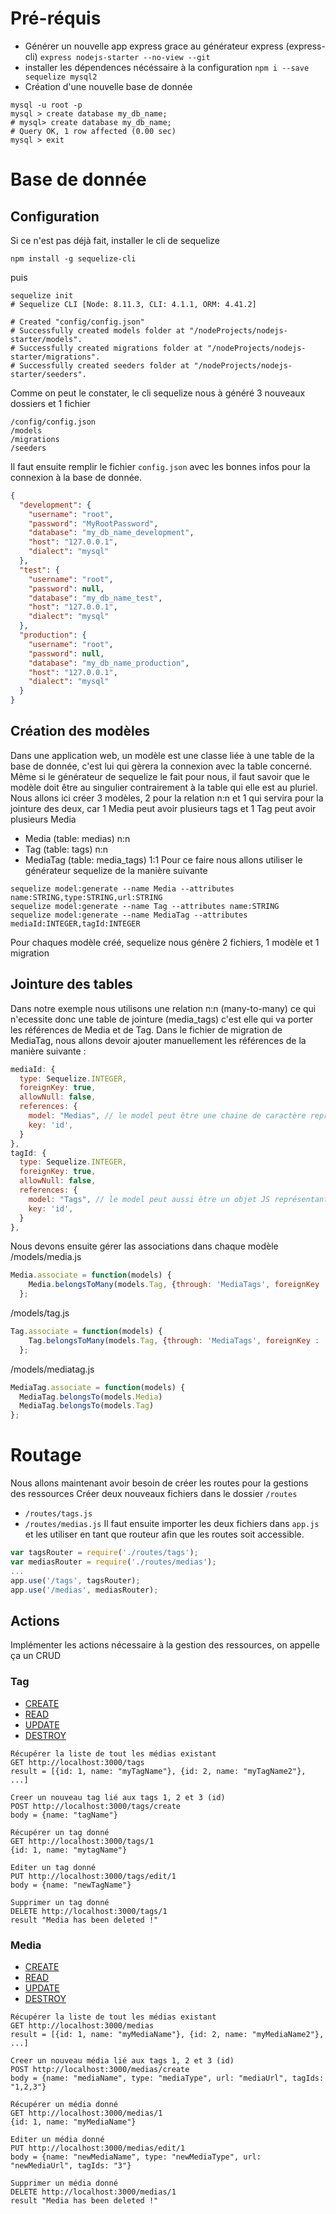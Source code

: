 # Pré-réquis
- Générer un nouvelle app express grace au générateur express (express-cli)
`express nodejs-starter --no-view --git`
- installer les dépendences nécéssaire à la configuration
`npm i --save sequelize mysql2`
- Création d'une nouvelle base de donnée
```shell
mysql -u root -p
mysql > create database my_db_name;
# mysql> create database my_db_name;
# Query OK, 1 row affected (0.00 sec)
mysql > exit
```
# Base de donnée
## Configuration
Si ce n'est pas déjà fait, installer le cli de sequelize
```shell
npm install -g sequelize-cli
```
puis
```shell
sequelize init
# Sequelize CLI [Node: 8.11.3, CLI: 4.1.1, ORM: 4.41.2]

# Created "config/config.json"
# Successfully created models folder at "/nodeProjects/nodejs-starter/models".
# Successfully created migrations folder at "/nodeProjects/nodejs-starter/migrations".
# Successfully created seeders folder at "/nodeProjects/nodejs-starter/seeders".
```
Comme on peut le constater, le cli sequelize nous à généré 3 nouveaux dossiers et 1 fichier
```
/config/config.json
/models
/migrations
/seeders
```
Il faut ensuite remplir le fichier `config.json` avec les bonnes infos pour la connexion à la base de donnée.
```json
{
  "development": {
    "username": "root",
    "password": "MyRootPassword",
    "database": "my_db_name_development",
    "host": "127.0.0.1",
    "dialect": "mysql"
  },
  "test": {
    "username": "root",
    "password": null,
    "database": "my_db_name_test",
    "host": "127.0.0.1",
    "dialect": "mysql"
  },
  "production": {
    "username": "root",
    "password": null,
    "database": "my_db_name_production",
    "host": "127.0.0.1",
    "dialect": "mysql"
  }
}
```

## Création des modèles
Dans une application web, un modèle est une classe liée à une table de la base de donnée, c'est lui qui gèrera la connexion avec la table concerné. Même si le générateur de sequelize le fait pour nous, il faut savoir que le modèle doit être au singulier contrairement à la table qui elle est au pluriel.
Nous allons ici créer 3 modèles, 2 pour la relation n:n et 1 qui servira pour la jointure des deux, car 1 Media peut avoir plusieurs tags et 1 Tag peut avoir plusieurs Media
- Media (table: medias) n:n
- Tag (table: tags) n:n
- MediaTag (table: media_tags) 1:1
Pour ce faire nous allons utiliser le générateur sequelize de la manière suivante
```shell
sequelize model:generate --name Media --attributes name:STRING,type:STRING,url:STRING
sequelize model:generate --name Tag --attributes name:STRING
sequelize model:generate --name MediaTag --attributes mediaId:INTEGER,tagId:INTEGER
```
Pour chaques modèle créé, sequelize nous génère 2 fichiers, 1 modèle et 1 migration

## Jointure des tables
Dans notre exemple nous utilisons une relation n:n (many-to-many) ce qui n'ecessite donc une table de jointure (media_tags) c'est elle qui va porter les références de Media et de Tag.
Dans le fichier de migration de MediaTag, nous allons devoir ajouter manuellement les références de la manière suivante :
```javascript
mediaId: {
  type: Sequelize.INTEGER,
  foreignKey: true,
  allowNull: false,
  references: {
    model: "Medias", // le model peut être une chaine de caractère représentant la table (pluriel)
    key: 'id',
  }
},
tagId: {
  type: Sequelize.INTEGER,
  foreignKey: true,
  allowNull: false,
  references: {
    model: "Tags", // le model peut aussi être un objet JS représentant le modèle lui même (singulier (import nécessaire))
    key: 'id',
  }
},
```
Nous devons ensuite gérer las associations dans chaque modèle
/models/media.js
```javascript
Media.associate = function(models) {
    Media.belongsToMany(models.Tag, {through: 'MediaTags', foreignKey : 'MediaId'})
  };
```
/models/tag.js
```javascript
Tag.associate = function(models) {
    Tag.belongsToMany(models.Tag, {through: 'MediaTags', foreignKey : 'TagId'})
  };
```
/models/mediatag.js
```javascript
MediaTag.associate = function(models) {
  MediaTag.belongsTo(models.Media)
  MediaTag.belongsTo(models.Tag)
};
```

# Routage
Nous allons maintenant avoir besoin de créer les routes pour la gestions des ressources
Créer deux nouveaux fichiers dans le dossier `/routes`
- `/routes/tags.js`
- `/routes/medias.js`
Il faut ensuite importer les deux fichiers dans `app.js` et les utiliser en tant que routeur afin que les routes soit accessible.
```javascript
var tagsRouter = require('./routes/tags');
var mediasRouter = require('./routes/medias');
...
app.use('/tags', tagsRouter);
app.use('/medias', mediasRouter);
```
## Actions
Implémenter les actions nécessaire à la gestion des ressources, on appelle ça un CRUD
### Tag
- [CREATE](./routes/tags.js#L27)
- [READ](./routes/tags.js#L15)
- [UPDATE](./routes/tags.js#L42)
- [DESTROY](./routes/tags.js#L64)
```text
Récupérer la liste de tout les médias existant
GET http://localhost:3000/tags
result = [{id: 1, name: "myTagName"}, {id: 2, name: "myTagName2"}, ...]

Creer un nouveau tag lié aux tags 1, 2 et 3 (id)
POST http://localhost:3000/tags/create
body = {name: "tagName"}

Récupérer un tag donné
GET http://localhost:3000/tags/1
{id: 1, name: "mytagName"}

Editer un tag donné
PUT http://localhost:3000/tags/edit/1
body = {name: "newTagName"}

Supprimer un tag donné
DELETE http://localhost:3000/tags/1
result "Media has been deleted !"
```
### Media
- [CREATE](./routes/medias.js#L29)
- [READ](./routes/medias.js#L16)
- [UPDATE](./routes/medias.js#L52)
- [DESTROY](./routes/medias.js#L82)
```text
Récupérer la liste de tout les médias existant
GET http://localhost:3000/medias
result = [{id: 1, name: "myMediaName"}, {id: 2, name: "myMediaName2"}, ...]

Creer un nouveau média lié aux tags 1, 2 et 3 (id)
POST http://localhost:3000/medias/create
body = {name: "mediaName", type: "mediaType", url: "mediaUrl", tagIds: "1,2,3"}

Récupérer un média donné
GET http://localhost:3000/medias/1
{id: 1, name: "myMediaName"}

Editer un média donné
PUT http://localhost:3000/medias/edit/1
body = {name: "newMediaName", type: "newMediaType", url: "newMediaUrl", tagIds: "3"}

Supprimer un média donné
DELETE http://localhost:3000/medias/1
result "Media has been deleted !"
```